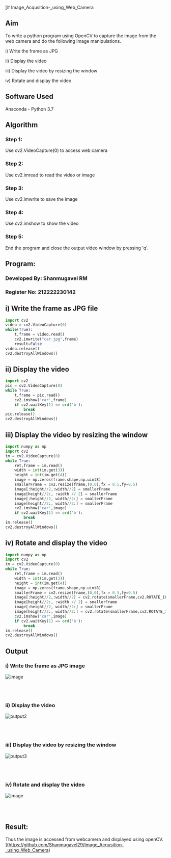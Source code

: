 [# Image_Acqusition-_using_Web_Camera
## Aim
 
To write a python program using OpenCV to capture the image from the web camera and do the following image manipulations.

i) Write the frame as JPG

ii) Display the video

iii) Display the video by resizing the window

iv) Rotate and display the video

## Software Used
Anaconda - Python 3.7
## Algorithm
### Step 1:
Use cv2.VideoCapture(0) to access web camera
<br>

### Step 2:
Use cv2.imread to read the video or image
<br>

### Step 3:
Use cv2.imwrite to save the image
<br>

### Step 4:
Use cv2.imshow to show the video
<br>

### Step 5:
End the program and close the output video window by pressing 'q'.
<br>

## Program:
### Developed By: Shanmugavel RM
### Register No: 212222230142

## i) Write the frame as JPG file
```python
import cv2
video = cv2.VideoCapture(0)
while(True):
    t,frame = video.read()
    cv2.imwrite("car.jpg",frame)
    result=False
video.release()
cv2.destroyAllWindows()
```
## ii) Display the video
```python
import cv2
pic = cv2.VideoCapture(0)
while True:
    t,frame = pic.read()
    cv2.imshow('car',frame)
    if cv2.waitKey(1) == ord('b'):
        break
pic.release()
cv2.destroyAllWindows()
```
## iii) Display the video by resizing the window
```python
import numpy as np
import cv2
im = cv2.VideoCapture(0)
while True:
    ret,frame = im.read()
    width = int(im.get(3))
    height = int(im.get(4))
    image = np.zeros(frame.shape,np.uint8)
    smallerFrame = cv2.resize(frame,(0,0),fx = 0.5,fy=0.5)
    image[:height//2,:width//2] = smallerFrame
    image[height//2:, :width // 2] = smallerFrame
    image[:height//2, width//2:] = smallerFrame
    image[height//2:, width//2:] = smallerFrame
    cv2.imshow('car',image)
    if cv2.waitKey(1) == ord('b'):
        break
im.release()
cv2.destroyAllWindows()
```
## iv) Rotate and display the video
```python
import numpy as np
import cv2
im = cv2.VideoCapture(0)
while True:
    ret,frame = im.read()
    width = int(im.get(3))
    height = int(im.get(4))
    image = np.zeros(frame.shape,np.uint8)
    smallerFrame = cv2.resize(frame,(0,0),fx = 0.5,fy=0.5)
    image[:height//2,:width//2] = cv2.rotate(smallerFrame,cv2.ROTATE_180)
    image[height//2:, :width // 2] = smallerFrame
    image[:height//2, width//2:] = smallerFrame
    image[height//2:, width//2:] = cv2.rotate(smallerFrame,cv2.ROTATE_180)
    cv2.imshow('car',image)
    if cv2.waitKey(1) == ord('b'):
        break
im.release()
cv2.destroyAllWindows()
```
## Output

### i) Write the frame as JPG image
![image](https://github.com/Adithya-Siddam/Image_Acqusition-_using_Web_Camera/assets/93427248/edbc9572-84c4-492b-9449-71190f6d60c2)

</br>
</br>


### ii) Display the video
![output2](https://github.com/Adithya-Siddam/Image_Acqusition-_using_Web_Camera/assets/93427248/0f0a877e-6499-4404-bc07-b80858859812)

</br>
</br>


### iii) Display the video by resizing the window
![output3](https://github.com/Adithya-Siddam/Image_Acqusition-_using_Web_Camera/assets/93427248/f9dc5270-52e8-4c0a-be5f-cc38156e56a4)

</br>
</br>



### iv) Rotate and display the video
![image](https://github.com/Adithya-Siddam/Image_Acqusition-_using_Web_Camera/assets/93427248/3814e99d-ff7b-4206-b49a-57e33fd7802e)

</br>
</br>

## Result:
Thus the image is accessed from webcamera and displayed using openCV.
](https://github.com/Shanmugavel29/Image_Acqusition-_using_Web_Camera)

